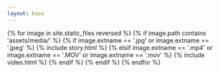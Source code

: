 ```yaml
---
layout: base
---
```

{% for image in site.static_files reversed %}
    {% if image.path contains 'assets/media/'  %}
        {% if image.extname == '.jpg' or image.extname == '.jpeg' %}
            {% include story.html %}
        {% elsif image.extname == '.mp4' or image.extname == '.MOV' or image.extname == '.mov' %}
            {% include video.html %}
        {% endif %}
    {% endif %}
{% endfor %}

